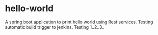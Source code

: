 # hello-world
A spring boot application to print hello world using Rest services.
Testing automatic build trigger to jenkins.
Testing 1..2..3..
